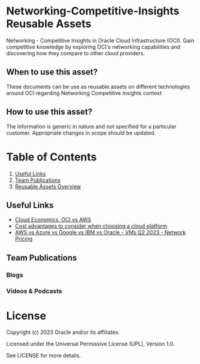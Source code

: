 # Networking-Competitive-Insights Reusable Assets
Networking - Competitive Insights in Oracle Cloud Infrastructure (OCI). Gain competitive knowledge by exploring OCI's networking capabilities and discovering how they compare to other cloud providers.

## When to use this asset?
These documents can be use as reusable assets on different technologies around OCI regarding Networking Competitive Insights context

## How to use this asset?
The information is generic in nature and not specified for a particular customer. Appropriate changes in scope should be updated.


# Table of Contents
 
1. [Useful Links](#useful-links)
2. [Team Publications](#team-publications)
3. [Reusable Assets Overview](#reusable-assets-overviewdef)
 
## Useful Links
- [Cloud Economics, OCI vs AWS ](https://www.oracle.com/cloud/economics/)
- [Cost advantages to consider when choosing a cloud platform](https://blogs.oracle.com/cloud-infrastructure/post/cost-advantages-to-consider-when-choosing-a-cloud-platform---part-1-pricing-consistency-with-consumption-flexibility)
- [AWS vs Azure vs Google vs IBM vs Oracle - VMs Q2 2023 - Network Pricing ](https://projector.cloud-mercato.com/projects/aws-vs-azure-vs-google-vs-ibm-vs-oracle-vms-q2-2023/network-pricing/graph)




## Team Publications


 
### Blogs
 


### Videos & Podcasts



# License

Copyright (c) 2023 Oracle and/or its affiliates.

Licensed under the Universal Permissive License (UPL), Version 1.0.

See LICENSE for more details.

